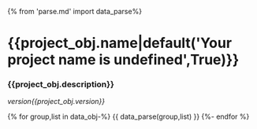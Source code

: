 {% from 'parse.md' import data_parse%}
# {{project_obj.name|default('Your project name is undefined',True)}}
### **{{project_obj.description}}**
*version{{project_obj.version}}*

{% for group,list in data_obj-%}
{{ data_parse(group,list) }}
{%- endfor %}